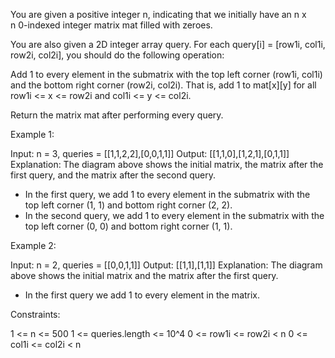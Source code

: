 You are given a positive integer n, indicating that we initially have an n x
n 0-indexed integer matrix mat filled with zeroes.

You are also given a 2D integer array query. For each query[i] = [row1i,
col1i, row2i, col2i], you should do the following operation:


Add 1 to every element in the submatrix with the top left corner (row1i,
col1i) and the bottom right corner (row2i, col2i). That is, add 1 to
mat[x][y] for all row1i <= x <= row2i and col1i <= y <= col2i.


Return the matrix mat after performing every query.


Example 1:


Input: n = 3, queries = [[1,1,2,2],[0,0,1,1]]
Output: [[1,1,0],[1,2,1],[0,1,1]]
Explanation: The diagram above shows the initial matrix, the matrix after the
first query, and the matrix after the second query.
- In the first query, we add 1 to every element in the submatrix with the top
left corner (1, 1) and bottom right corner (2, 2).
- In the second query, we add 1 to every element in the submatrix with the
top left corner (0, 0) and bottom right corner (1, 1).


Example 2:


Input: n = 2, queries = [[0,0,1,1]]
Output: [[1,1],[1,1]]
Explanation: The diagram above shows the initial matrix and the matrix after
the first query.
- In the first query we add 1 to every element in the matrix.



Constraints:


1 <= n <= 500
1 <= queries.length <= 10^4
0 <= row1i <= row2i < n
0 <= col1i <= col2i < n




